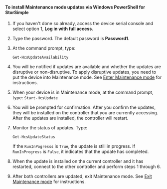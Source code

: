 <properties
   pageTitle="Install Maintenance mode updates"
   description="Explains how to use Windows PowerShell for StorSimple to install maintenance mode updates."
   services="storsimple"
   documentationCenter="NA"
   authors="alkohli"
   manager="adinah"
   editor="tysonn" />
<tags 
   ms.service="storsimple"
   ms.devlang="NA"
   ms.topic="article"
   ms.tgt_pltfrm="NA"
   ms.workload="TBD"
   ms.date="05/29/2015"
   ms.author="alkohli" />

#### To install Maintenance mode updates via Windows PowerShell for StorSimple

1. If you haven't done so already, access the device serial console and select option 1, **Log in with full access**. 

2. Type the password. The default password is **Password1**.

3. At the command prompt, type:

     `Get-HcsUpdateAvailability` 
    
4. You will be notified if updates are available and whether the updates are disruptive or non-disruptive. To apply disruptive updates, you need to put the device into Maintenance mode. See [Enter Maintenance mode](#enter-maintenance-mode) for instructions.

5. When your device is in Maintenance mode, at the command prompt, type: `Start-HcsUpdate`

6. You will be prompted for confirmation. After you confirm the updates, they will be installed on the controller that you are currently accessing. After the updates are installed, the controller will restart. 

7. Monitor the status of updates. Type:

	`Get-HcsUpdateStatus`
	
	If the `RunInPogresss` is `True`, the update is still in progress. If `RunInProgress` is `False`, it indicates that the update has completed.  

7. When the update is installed on the current controller and it has restarted, connect to the other controller and perform steps 1 through 6.

8. After both controllers are updated, exit Maintenance mode. See [Exit Maintenance mode](#exit-maintenance-mode) for instructions.

